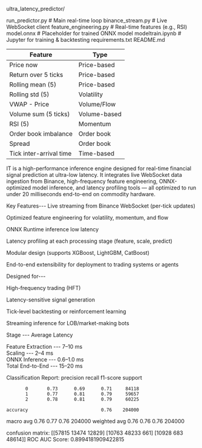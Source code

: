 ultra_latency_predictor/

run_predictor.py              # Main real-time loop
binance_stream.py             # Live WebSocket client
feature_engineering.py        # Real-time features (e.g., RSI)
model.onnx                    # Placeholder for trained ONNX model
modeltrain.ipynb  # Jupyter for training & backtesting
requirements.txt
README.md


| Feature                 | Type         |
| ----------------------- | ------------ |
| Price now               | Price-based  |
| Return over 5 ticks     | Price-based  |
| Rolling mean (5)        | Price-based  |
| Rolling std (5)         | Volatility   |
| VWAP - Price            | Volume/Flow  |
| Volume sum (5 ticks)    | Volume-based |
| RSI (5)                 | Momentum     |
| Order book imbalance    | Order book   | # we will not use it for high latency 
| Spread                  | Order book   | # we will not use it for high latency 
| Tick inter-arrival time | Time-based   |


IT is a high-performance inference engine designed for real-time financial signal prediction at ultra-low latency. It integrates live WebSocket data ingestion from Binance, high-frequency feature engineering, ONNX-optimized model inference, and latency profiling tools — all optimized to run under 20 milliseconds end-to-end on commodity hardware.

Key Features---
Live streaming from Binance WebSocket (per-tick updates)

Optimized feature engineering for volatility, momentum, and flow

ONNX Runtime inference low latency 

Latency profiling at each processing stage (feature, scale, predict)

Modular design (supports XGBoost, LightGBM, CatBoost)

End-to-end extensibility for deployment to trading systems or agents

Designed for---

High-frequency trading (HFT)

Latency-sensitive signal generation

Tick-level backtesting or reinforcement learning

Streaming inference for LOB/market-making bots

Stage              ---   Average Latency 

Feature Extraction   ---   7–10 ms        
Scaling              ---   2–4 ms          
ONNX Inference       ---   0.6–1.0 ms   
Total End-to-End     ---   15–20 ms 


Classification Report:
               precision    recall  f1-score   support

           0       0.73      0.69      0.71     84118
           1       0.77      0.81      0.79     59657
           2       0.78      0.81      0.79     60225

    accuracy                           0.76    204000
   macro avg       0.76      0.77      0.76    204000
weighted avg       0.76      0.76      0.76    204000

confusion matrix:
 [[57815 13474 12829]
 [10763 48233   661]
 [10928   683 48614]]
ROC AUC Score: 0.8994181909422815
